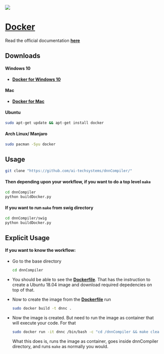 ![](https://www.docker.com/sites/default/files/social/docker_facebook_share.png)

# [Docker](https://www.docker.com/)

Read the official documentation **[here](https://docs.docker.com/)**

## Downloads 
#### Windows 10
* **[Docker for Windows 10](https://docs.docker.com/v17.09/docker-for-windows/install/#download-docker-for-windows)**

#### Mac
* **[Docker for Mac](https://docs.docker.com/v17.09/docker-for-mac/install/#download-docker-for-mac)**

#### Ubuntu
```bash
sudo apt-get update && apt-get install docker 
```

#### Arch Linux/ Manjaro
```bash
sudo pacman -Syu docker
```
## Usage

```bash
git clone "https://github.com/ai-techsystems/dnnCompiler/"
```
#### Then depending upon your workflow, if you want to do a top level `make`

```bash
cd dnnCompiler
python buildDocker.py
```
#### If you want to run `make` from swig directory

```bash
cd dnnCompiler/swig
python buildDocker.py
```

## Explicit Usage

#### If you want to know the workflow:

* Go to the base directory
	```bash
	cd dnnCompiler
	```
* You should be able to see the **[Dockerfile](../Dockerfile)**. That has the instruction to create a Ubuntu 18.04 image and download required depedencies on top of that.
* Now to create the image from the **[Dockerfile](../Dockerfile)** run
	
	```bash
	sudo docker build -t dnnc .
	```
* Now the image is created. But need to run the image as container that will execute your code. For that
	
	```bash
	sudo docker run -it dnnc /bin/bash -c "cd /dnnCompiler && make clean && make"
	```
  What this does is, runs the image as container, goes inside dnnCompiler directory, and runs `make` as normally you would.